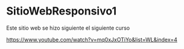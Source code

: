 # SitioWebResponsivo1
Este sitio web se hizo siguiente el siguiente curso

https://www.youtube.com/watch?v=mq0xJxOTiYo&list=WL&index=4
